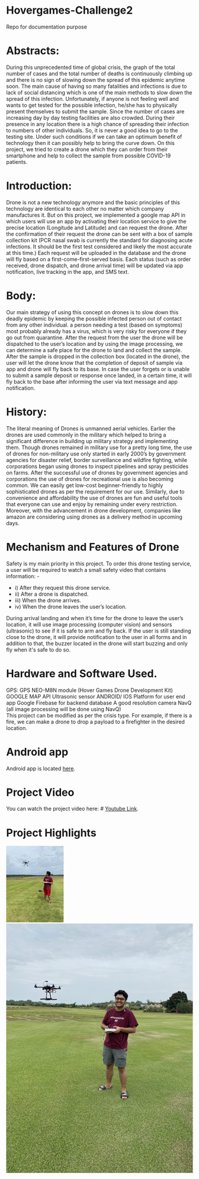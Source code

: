 # Hovergames-Challenge2
Repo for documentation purpose
# Abstracts:
During this unprecedented time of global crisis, the graph of the total number of cases and the total number of deaths is continuously climbing up and there is no sign of slowing down the spread of this epidemic anytime soon. The main cause of having so many fatalities and infections is due to lack of social distancing which is one of the main methods to slow down the spread of this infection. Unfortunately, if anyone is not feeling well and wants to get tested for the possible infection, he/she has to physically present themselves to submit the sample. Since the number of cases are increasing day by day testing facilities are also crowded. During their presence in any location there is a high chance of spreading their infection to numbers of other individuals. So, it is never a good idea to go to the testing site. Under such conditions if we can take an optimum benefit of technology then it can possibly help to bring the curve down. On this project, we tried to create a drone which they can order from their smartphone and help to collect the sample from possible COVID-19 patients. 
# Introduction: 
Drone is not a new technology anymore and the basic principles of this technology are identical to each other no matter which company manufactures it. But on this project, we implemented a google map API in which users will use an app by activating their location service to give the precise location (Longitude and Latitude) and can request the drone. After the confirmation of their request the drone can be sent with a box of sample collection kit (PCR nasal swab is currently the standard for diagnosing acute infections. It should be the first test considered and likely the most accurate at this time.) Each request will be uploaded in the database and the drone will fly based on a first-come-first-served basis. Each status (such as order received, drone dispatch, and drone arrival time) will be updated via app notification, live tracking in the app, and SMS text. 
# Body:
Our main strategy of using this concept on drones is to slow down this deadly epidemic by keeping the possible infected person out of contact from any other individual. a person needing a test (based on symptoms) most probably already has a virus, which is very risky for everyone if they go out from quarantine. After the request from the user the drone will be dispatched to the user’s location and by using the image processing, we can determine a safe place for the drone to land and collect the sample. After the sample is dropped in the collection box (located in the drone), the user will let the drone know that the completion of deposit of sample via app and drone will fly back to its base. In case the user forgets or is unable to submit a sample deposit or response once landed, in a certain time, it will fly back to the base after informing the user via text message and app notification.
# History:
The literal meaning of Drones is unmanned aerial vehicles. Earlier the drones are used commonly in the military which helped to bring a significant difference in building up military strategy and implementing them. Though drones remained in military use for a pretty long time, the use of drones for non-military use only started in early 2000’s by government agencies for disaster relief, border surveillance and wildfire fighting, while corporations began using drones to inspect pipelines and spray pesticides on farms. After the successful use of drones by government agencies and corporations the use of drones for recreational use is also becoming common. We can easily get low-cost beginner-friendly to highly sophisticated drones as per the requirement for our use. Similarly, due to convenience and affordability the use of drones are fun and useful tools that everyone can use and enjoy by remaining under every restriction. Moreover, with the advancement in drone development, companies like amazon are considering using drones as a delivery method in upcoming days.
# Mechanism and Features of Drone
Safety is my main priority in this project. To order this drone testing service, a user will be required to watch a small safety video that contains information: -  
- i) After they request this drone service.  
- ii) After a drone is dispatched.  
- iii) When the drone arrives.  
- iv) When the drone leaves the user’s location.  

During arrival landing and when it’s time for the drone to leave the user’s location, it will use image processing (computer vision) and sensors (ultrasonic) to see if it is safe to arm and fly back. If the user is still standing close to the drone, it will provide notification to the user in all forms and in addition to that, the buzzer located in the drone will start buzzing and only fly when it's safe to do so. 
# Hardware and Software Used.
GPS: GPS NEO-M8N module (Hover Games Drone Development Kit) GOOGLE MAP API Ultrasonic sensor ANDROID/ IOS Platform for user end app Google Firebase for backend database A good resolution camera NavQ (all image processing will be done using NavQ)  
This project can be modified as per the crisis type. For example, if there is a fire, we can make a drone to drop a payload to a firefighter in the desired location. 
# Android app

Android app is located [here](https://github.com/AjayaDahal/Hovergames-Challenge2/blob/main/Doctor%20Drone.apk).

# Project Video
You can watch the project video here: # [Youtube Link](https://youtu.be/gxKfjFzo7fg).  

# Project Highlights  
![Ajaya, and HoverGames in the sky](pic1.jpg)
![Ajaya, and HoverGames in the sky 2](pic2.jpg)
